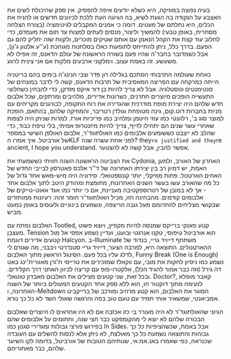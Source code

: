 בעיה נפוצה במוזיקה, היא כשלא יודעים איפה להפסיק. אין ספק שהיכולת לשים את האצבע על הנקודה בה הגעת לשיא, בה הגיעה העת ללכת לכיוונים חדשים או להניח את הכלים, היא נחלתם של מעטים. דומה כי אמנים המקבלים לגיטימציה (בצורת הצלחה מסחרית, באופן טבעי) להמשיך וליצור, מנסים לעתים למצות עד תום את מעמדם, כדי לחלוב עוד קצת את הקהל הנאמן עם אותם שטיקים מוכרים, ולקוות שזה יחליק להם גם הפעם. בדרך כלל, ניתן להתייחס לתופעות כאלו בסלחנות מגוחכת (ע''ע אלטון ג'ון), אבל כשמדובר בחבר'ה שהיו פעם בשורה הראשונה של עולם הדאנס, זה אפילו לא משעשע. זה באמת עצוב. וימלקוני ארבעים מלקות אם אני צינית לרגע. 

כאחת שעולמה התרבותי הסתכם בגלילה רון פדר וצבי הנינג'ה בימים בהם בריטניה הייתה כמרקחה עם הפריצה המאסיבית של תרבות הדאנס, קשה לי לדבר במונחים של סנטימנטים ונוסטלגיה. אבל לא צריך להיות בן דור איקס מזדקן, כדי להבחין כשחלוצי התעשייה הופכים מיוצרים חתרנים, כשרונות אדירים, מלהיבים ומרתקים, שכל אלבום חדש שלהם היה יצירת מופת מודרנית שהגדירה את רוח התקופה, לבורגנים מקריחים עם מניות בחברות דוט.קום, גינה מטופחת וגולדן רטריבר, והמוזיקה שלהם, בהתאם, הופכת למוצר סוג ב', רלוונטי כמו עוזי חיטמן ומלהיב כמו פריכיות אורז. למרות שניתן היה לצפות שאחרי עשר שנים הם יתחילו לזייף, צריך להיות מיזנטרופ אמיתי, בלי טיפת כבוד, כדי שהלב לא ייצבט כששומעים אלבומים כמו האולתוגד'ר, אלבום האולפן השישי במספר של אורביטל. איך אמרו הKLF לפני אחת עשרה שנה? they`re justified and they`re ancient, I hope you understand. אפשר להבין, אבל קשה לא להצטער. 

את הצביטה הראשונה השנה חוויתי כששמעתי את Cydonia, האחרון של האורב, ולמען האמת, יש דמיון רב בין יצירתו האחרונה של ד''ר אלכס פאטרסון לבייבי החדש של האחים הארטנול. פחות מוזיקלי, יותר קונספטואלי. סידוניה היה מיש-מאש אחד גדול של כל מה שהאורב עשו בעשר השנים האחרונות, מתומצת ומהודק היטב לתוך אלבום אחד - אך לא במובן של רטרוספקטיבה מעניינת, אם כי יותר כמו אגד אאוט-טייקים של אלבומים קודמים. מהבחינה הזו, מכיל האולתוגד'ר חומר זהה: רעיונות ממוחזרים שבקושי מצליחים להתרומם מעל גובה הריצפה, ונשמעים בינוניים ולעוסים באופן כמעט מביש. 

האלבום נפתח עם Tootled, קטע פאנקי ברייקס שמנסה להיות מקפיץ, ויוצא פשוט מעצבן. Tension הוא אורביטל טיפוסי, טקנו אנרגטי ובועט, ועדיין נשמע אפסי אל מול קטעים אדירים דוגמת Halcyon. ב-Illuminate משתתף דייויד גריי, בנדוד של ההארטנולים. התוצאה היא, למרבה הצער, דייויד גריי סטנדרטי ויבבני, מה שגורם לי לדלג עליו בכל פעם. הסינגל הראשון מתוך האלבום, Funny Break (One is Enough) נשמע כמו ניסיון לחקות את מובי, עם ווקאלז שמזכירים את טרייסי ת'ורן מאוורית'ינג באט דה גירל (וזה כבר אמור להגיד הכל), אלקטרו-פופ עם קריצה לכיוון האתני דרך הקלידים. ובכל זאת, שני קטעים מצילים את האלבום מאבדון טוטאלי. Doctor?, קאבר מופלא לנעימה מתוך דוקטור הו, הוא ללא ספק אחד הקטעים המעולים ביותר של השנה האחרונה, ו-Meltdown הסוגר את האלבום, הוא קטע מרהיב ומורכב של ברייקביט אמביאנטי, שמשאיר אותי תמיד עם טעם טוב בפה והרגשה שאולי השד לא כל כך נורא. 

הגיוני שהאולתוגד'ר לא היה מעורר בי כזו אכזבה אם לא היו אחראים לו היוצרים שאלבום הבכורה שלהם לא יוצא לי מהקומפקט כבר חצי שנה, וחתומים על אלבומים שהם בפירוש פורצי גבולות ומגדירי סגנון כמו In Sides. אבל באמת, שכשהציפיות כל כך גבוהות והתוצאה נשמעת כל כך מאולצת, לא ניתן אלא לנסות להשלים עם העובדה שכנראה, כפי שאמרו באנ.אמ.אי, שנותיהם הטובות של אורביטל, בדומה לקו השיער שלהם, כבר מאחוריהם.